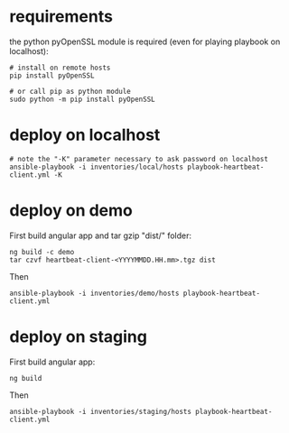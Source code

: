 # requirements

the python pyOpenSSL module is required (even for playing playbook on localhost):
```
# install on remote hosts
pip install pyOpenSSL 

# or call pip as python module
sudo python -m pip install pyOpenSSL
```

# deploy on localhost

```
# note the "-K" parameter necessary to ask password on localhost
ansible-playbook -i inventories/local/hosts playbook-heartbeat-client.yml -K
```

# deploy on demo

First build angular app and tar gzip "dist/" folder: 

```
ng build -c demo
tar czvf heartbeat-client-<YYYYMMDD.HH.mm>.tgz dist
```

Then
```
ansible-playbook -i inventories/demo/hosts playbook-heartbeat-client.yml
```

# deploy on staging

First build angular app: 

```
ng build
```

Then
```
ansible-playbook -i inventories/staging/hosts playbook-heartbeat-client.yml
```
